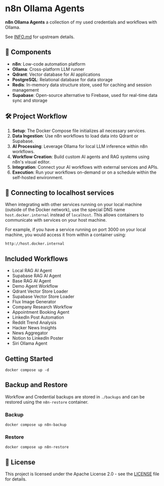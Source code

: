 # n8n Ollama Agents

**n8n Ollama Agents** a collection of my used credentials and workflows with Ollama.

See [INFO.md](INFO.md) for upstream details.

## 🧩 Components

- **n8n**: Low-code automation platform
- **Ollama**: Cross-platform LLM runner
- **Qdrant**: Vector database for AI applications
- **PostgreSQL**: Relational database for data storage
- **Redis**: In-memory data structure store, used for caching and session management
- **Supabase**: Open-source alternative to Firebase, used for real-time data sync and storage

## 🛠 Project Workflow

1. **Setup**: The Docker Compose file initializes all necessary services.
2. **Data Ingestion**: Use n8n workflows to load data into Qdrant or Supabase.
3. **AI Processing**: Leverage Ollama for local LLM inference within n8n workflows.
4. **Workflow Creation**: Build custom AI agents and RAG systems using n8n's visual editor.
5. **Integration**: Connect your AI workflows with external services and APIs.
6. **Execution**: Run your workflows on-demand or on a schedule within the self-hosted environment.

## 🚀 Connecting to localhost services

When integrating with other services running on your local machine (outside of the Docker network), use the special DNS name `host.docker.internal` instead of `localhost`. This allows containers to communicate with services on your host machine.

For example, if you have a service running on port 3000 on your local machine, you would access it from within a container using:


```shell
http://host.docker.internal
```

## Included Workflows

- Local RAG AI Agent
- Supabase RAG AI Agent
- Base RAG AI Agent
- Demo Agent Workflow
- Qdrant Vector Store Loader
- Supabase Vector Store Loader
- Flux Image Generator
- Company Research Workflow
- Appointment Booking Agent
- LinkedIn Post Automation
- Reddit Trend Analysis
- Hacker News Insights
- News Aggregator
- Notion to LinkedIn Poster
- Siri Ollama Agent

## Getting Started

```shell
docker compose up -d
```

## Backup and Restore

Workflow and Credential backups are stored in `./backups` and can be restored using the `n8n-restore` container.

### Backup

```shell
docker compose up n8n-backup
```

### Restore

```shell
docker compose up n8n-restore
```

## 📜 License

This project is licensed under the Apache License 2.0 - see the
[LICENSE](LICENSE) file for details.

